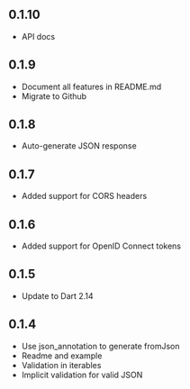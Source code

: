 ## 0.1.10

* API docs

## 0.1.9

* Document all features in README.md
* Migrate to Github

## 0.1.8

* Auto-generate JSON response

## 0.1.7

* Added support for CORS headers

## 0.1.6

* Added support for OpenID Connect tokens

## 0.1.5

* Update to Dart 2.14

## 0.1.4

* Use json_annotation to generate fromJson
* Readme and example
* Validation in iterables
* Implicit validation for valid JSON

